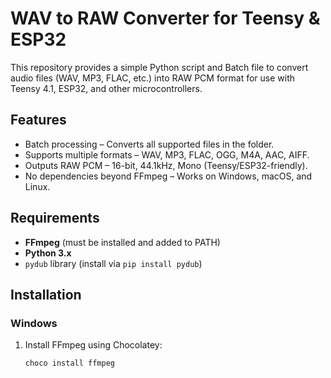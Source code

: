 # WAV to RAW Converter for Teensy & ESP32

This repository provides a simple Python script and Batch file to convert audio files (WAV, MP3, FLAC, etc.) into RAW PCM format for use with Teensy 4.1, ESP32, and other microcontrollers.

## Features
- Batch processing – Converts all supported files in the folder.
- Supports multiple formats – WAV, MP3, FLAC, OGG, M4A, AAC, AIFF.
- Outputs RAW PCM – 16-bit, 44.1kHz, Mono (Teensy/ESP32-friendly).
- No dependencies beyond FFmpeg – Works on Windows, macOS, and Linux.

## Requirements
- **FFmpeg** (must be installed and added to PATH)
- **Python 3.x**
- `pydub` library (install via `pip install pydub`)

## Installation
### Windows
1. Install FFmpeg using Chocolatey:
   ```powershell
   choco install ffmpeg
